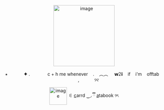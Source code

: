 <p align="center">
<img width="192" height="192" alt="image" src="https://media.discordapp.net/attachments/1406201432738365532/1422948659556782091/2b5193ecac59d00b2c2a138b46237930-removebg-preview.png?ex=68de87b5&is=68dd3635&hm=65e44a680b73c105ce54e5fda7735f7d516f2dc0cc3ffc5715cc5b4dc9b93888&=&format=webp&quality=lossless&width=750&height=750" />
 <p align="center">
 ‎   ‎⭑  ‎ ‎ ‎ ‎ ‎ ‎ ‎ ‎ ‎   ‎ ‎   ‎  ✦ .  ‎ ‎   ‎   ‎ ‎   ‎   ‎ ‎   ‎   ‎ ‎  ‎ ‎   c + h me whenever  ‎ ‎   ‎ . ‎   ‎ ‎   ‎︵︵  ‎  ‎   ‎ ‎‎   ‎𝘄2𝗶  ‎   ‎ ‎   ‎if  ‎   ‎ ‎   ‎i'm  ‎   ‎ ‎   ‎offtab  ‎   ‎ ‎ ‎ ‎ ‎ ‎ ‎ ‎ ‎ ‎ ‎,  ‎   ‎  ‎ ‎ ‎ ‎‎ ‎ ‎ ‎ ‎ ‎ ୨୧

<p align="center">
<img width="55" height="55" alt="image" src="https://64.media.tumblr.com/be4ca2f572b755abccd04e1af6dd48f8/c27c29e0f9f6e3be-2e/s75x75_c1/dc2cf18be408b27ca692f39e0ccf2c9ca08f66e5.gifv"\
 <p align="center">
  〢 <a href="https://theoceanhealssouls.carrd.co/" target="_blank">c</a>arrd ‿◞   ྀི
 <a href="https://whatsurnamegirlfriend.atabook.org/" target="_blank">a</a>tabook ୨ৎ


































